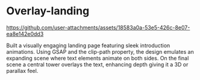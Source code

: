 # Overlay-landing

https://github.com/user-attachments/assets/18583a0a-53e5-426c-8e07-ea8e142e0dd3

Built a visually engaging landing page featuring sleek introduction animations. Using GSAP and the clip-path property, the design emulates an expanding scene where text elements animate on both sides. On the final scene a central tower overlays the text, enhancing depth giving it a 3D or parallax feel.
